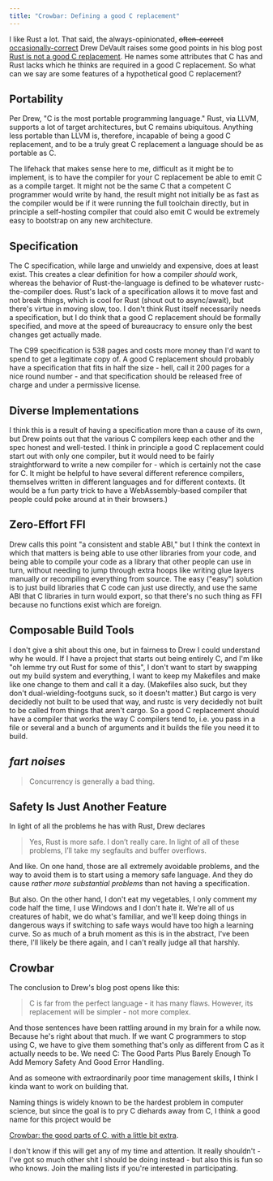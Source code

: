 ```yaml
---
title: "Crowbar: Defining a good C replacement"
---
```


I like Rust a lot.
That said, the always-opinionated, ~~often-correct~~ [occasionally-correct](https://cmpwn.com/@sir/104946211496582150) Drew DeVault raises some good points in his blog post [Rust is not a good C replacement](https://drewdevault.com/2019/03/25/Rust-is-not-a-good-C-replacement.html).
He names some attributes that C has and Rust lacks which he thinks are required in a good C replacement.
So what can we say are some features of a hypothetical good C replacement?

## Portability

Per Drew, "C is the most portable programming language."
Rust, via LLVM, supports a lot of target architectures, but C remains ubiquitous.
Anything less portable than LLVM is, therefore, incapable of being a good C replacement, and to be a truly great C replacement a language should be as portable as C.

The lifehack that makes sense here to me, difficult as it might be to implement, is to have the compiler for your C replacement be able to emit C as a compile target.
It might not be the same C that a competent C programmer would write by hand, the result might not initially be as fast as the compiler would be if it were running the full toolchain directly, but in principle a self-hosting compiler that could also emit C would be extremely easy to bootstrap on any new architecture.

## Specification

The C specification, while large and unwieldy and expensive, does at least exist.
This creates a clear definition for how a compiler *should* work, whereas the behavior of Rust-the-language is defined to be whatever rustc-the-compiler does.
Rust's lack of a specification allows it to move fast and not break things, which is cool for Rust (shout out to async/await), but there's virtue in moving slow, too.
I don't think Rust itself necessarily needs a specification, but I do think that a good C replacement should be formally specified, and move at the speed of bureaucracy to ensure only the best changes get actually made.

The C99 specification is 538 pages and costs more money than I'd want to spend to get a legitimate copy of.
A good C replacement should probably have a specification that fits in half the size - hell, call it 200 pages for a nice round number - and that specification should be released free of charge and under a permissive license.

## Diverse Implementations

I think this is a result of having a specification more than a cause of its own, but Drew points out that the various C compilers keep each other and the spec honest and well-tested.
I think in principle a good C replacement could start out with only one compiler, but it would need to be fairly straightforward to write a new compiler for - which is certainly not the case for C.
It might be helpful to have several different reference compilers, themselves written in different languages and for different contexts.
(It would be a fun party trick to have a WebAssembly-based compiler that people could poke around at in their browsers.)

## Zero-Effort FFI

Drew calls this point "a consistent and stable ABI," but I think the context in which that matters is being able to use other libraries from your code, and being able to compile your code as a library that other people can use in turn, without needing to jump through extra hoops like writing glue layers manually or recompiling everything from source.
The easy ("easy") solution is to just build libraries that C code can just use directly, and use the same ABI that C libraries in turn would export, so that there's no such thing as FFI because no functions exist which are foreign.

## Composable Build Tools

I don't give a shit about this one, but in fairness to Drew I could understand why he would.
If I have a project that starts out being entirely C, and I'm like "oh lemme try out Rust for some of this", I don't want to start by swapping out my build system and everything, I want to keep my Makefiles and make like one change to them and call it a day.
(Makefiles also suck, but they don't dual-wielding-footguns suck, so it doesn't matter.)
But cargo is very decidedly not built to be used that way, and rustc is very decidedly not built to be called from things that aren't cargo.
So a good C replacement should have a compiler that works the way C compilers tend to, i.e. you pass in a file or several and a bunch of arguments and it builds the file you need it to build.

## *fart noises*

> Concurrency is generally a bad thing.

## Safety Is Just Another Feature

In light of all the problems he has with Rust, Drew declares

> Yes, Rust is more safe. I don’t really care. In light of all of these problems, I’ll take my segfaults and buffer overflows.

And like.
On one hand, those are all extremely avoidable problems, and the way to avoid them is to start using a memory safe language.
And they do cause *rather more substantial problems* than not having a specification.

But also.
On the other hand, I don't eat my vegetables, I only comment my code half the time, I use Windows and I don't hate it.
We're all of us creatures of habit, we do what's familiar, and we'll keep doing things in dangerous ways if switching to safe ways would have too high a learning curve.
So as much of a bruh moment as this is in the abstract, I've been there, I'll likely be there again, and I can't really judge all that harshly.

## Crowbar

The conclusion to Drew's blog post opens like this:

> C is far from the perfect language - it has many flaws.
> However, its replacement will be simpler - not more complex.

And those sentences have been rattling around in my brain for a while now.
Because he's right about that much.
If we want C programmers to stop using C, we have to give them something that's only as different from C as it actually needs to be.
We need C: The Good Parts Plus Barely Enough To Add Memory Safety And Good Error Handling.

And as someone with extraordinarily poor time management skills, I think I kinda want to work on building that.

Naming things is widely known to be the hardest problem in computer science, but since the goal is to pry C diehards away from C, I think a good name for this project would be

[Crowbar: the good parts of C, with a little bit extra](https://sr.ht/~boringcactus/crowbar-lang/).

I don't know if this will get any of my time and attention.
It really shouldn't - I've got so much other shit I should be doing instead - but also this is fun so who knows.
Join the mailing lists if you're interested in participating.
